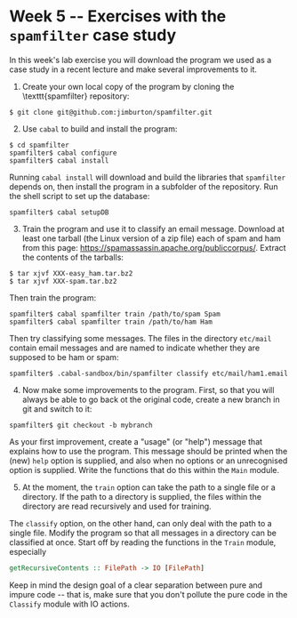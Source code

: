 # Week 5 -- Exercises with the `spamfilter` case study

In this week's lab exercise you will download the program we used as a
case study in a recent lecture and make several improvements to it.

1. Create your own local copy of the program by cloning the \texttt{spamfilter} repository: 

```
$ git clone git@github.com:jimburton/spamfilter.git
```

2. Use `cabal` to build and install the program:

```
$ cd spamfilter
spamfilter$ cabal configure
spamfilter$ cabal install
```

Running `cabal install` will download and build the libraries that
`spamfilter` depends on, then install the program in a subfolder of
the repository. Run the shell script to set up the database:

```
spamfilter$ cabal setupDB
```

3. Train the program and use it to classify an email message. Download at least one tarball
  (the Linux version of a zip file) each of spam and ham from this page:
  https://spamassassin.apache.org/publiccorpus/. Extract the contents of the tarballs:

```
$ tar xjvf XXX-easy_ham.tar.bz2
$ tar xjvf XXX-spam.tar.bz2
```

Then train the program:

```
spamfilter$ cabal spamfilter train /path/to/spam Spam
spamfilter$ cabal spamfilter train /path/to/ham Ham
```

Then try classifying some messages. The files in the directory `etc/mail` contain email
messages and are named to indicate whether they are supposed to be ham or spam:

```
spamfilter$ .cabal-sandbox/bin/spamfilter classify etc/mail/ham1.email
```

4. Now make some improvements to the program. First, so that you will
   always be able to go back ot the original code, create a new branch
   in git and switch to it:
   
```
spamfilter$ git checkout -b mybranch
```

  As your first improvement, create a "usage" (or "help") message that
  explains how to use the program. This message should be printed when
  the (new) `help` option is supplied, and also when no options or an
  unrecognised option is supplied. Write the functions that do this
  within the `Main` module.
  
5. At the moment, the `train` option can take the path to a single file or a
  directory. If the path to a directory is supplied, the files within the directory are read
  recursively and used for training. 
  
  The `classify` option, on the other hand, can only deal with the path to a single
  file. Modify the program so that all messages in a directory can be classified at once. Start
  off by reading the functions in the `Train` module, especially

```Haskell
getRecursiveContents :: FilePath -> IO [FilePath]
```

  Keep in mind the design goal of a clear separation between pure and impure code -- that is,
  make sure that you don't pollute the pure code in the `Classify` module with IO actions.


